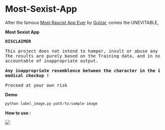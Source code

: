 # Most-Sexist-App

After the famous <a href="https://github.com/gulzar1996/most-racist-app-ever">Most Rascist App Ever</a> by <a href="https://github.com/gulzar1996">Gulzar</a>, comes the UNEVITABLE,

<b>Most Sexist App</b>

<pre><strong>DISCLAIMER </strong>

This project does not intend to hamper, insult or abuse any being, living or dead.
The results are purely based on the Training data, and in no scenario must the developer of the project be held 
accountable of inappropriate output.

<b>Any inappropriate resemblence between the character in the image and the output, should be dealt with an immediate
medical checkup ! </b> 
 
Proceed at your own risk</pre>
 
 <b>Demo </b>
 
 ```python
 python label_image.py path/to/sample-image
 ```
 <b>How to use :</b>
 
  <img src="https://github.com/mr-skyaakash/Most-Sexist-App/blob/master/demo.png">
